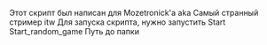Этот скрипт был написан для Mozetronick'a aka Самый странный стример itw
Для запуска скрипта, нужно запустить Start Start_random_game
Путь до папки 
